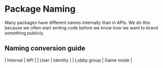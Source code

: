# Package Naming

Many packages have different names internally than in APIs. We do this because we often start writing code before we know how we want to brand something publicly.

## Naming conversion guide

| Internal | API |
| User | Identity |
| Lobby group | Game mode |

